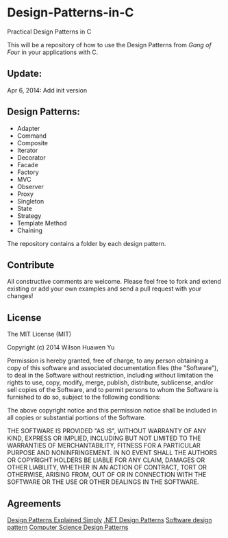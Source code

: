Design-Patterns-in-C
====================

Practical Design Patterns in C

This will be a repository of how to use the Design Patterns from *Gang of Four* in your applications with C.

## Update:

Apr 6, 2014: Add init version

## Design Patterns:

* Adapter
* Command
* Composite
* Iterator
* Decorator
* Facade
* Factory
* MVC
* Observer
* Proxy
* Singleton
* State
* Strategy
* Template Method
* Chaining

The repository contains a folder by each design pattern.

## Contribute

All constructive comments are welcome.
Please feel free to fork and extend existing or add your own examples and send a pull request with your changes!

## License

The MIT License (MIT)

Copyright (c) 2014 Wilson Huawen Yu

Permission is hereby granted, free of charge, to any person obtaining a copy
of this software and associated documentation files (the "Software"), to deal
in the Software without restriction, including without limitation the rights
to use, copy, modify, merge, publish, distribute, sublicense, and/or sell
copies of the Software, and to permit persons to whom the Software is
furnished to do so, subject to the following conditions:

The above copyright notice and this permission notice shall be included in all
copies or substantial portions of the Software.

THE SOFTWARE IS PROVIDED "AS IS", WITHOUT WARRANTY OF ANY KIND, EXPRESS OR
IMPLIED, INCLUDING BUT NOT LIMITED TO THE WARRANTIES OF MERCHANTABILITY,
FITNESS FOR A PARTICULAR PURPOSE AND NONINFRINGEMENT. IN NO EVENT SHALL THE
AUTHORS OR COPYRIGHT HOLDERS BE LIABLE FOR ANY CLAIM, DAMAGES OR OTHER
LIABILITY, WHETHER IN AN ACTION OF CONTRACT, TORT OR OTHERWISE, ARISING FROM,
OUT OF OR IN CONNECTION WITH THE SOFTWARE OR THE USE OR OTHER DEALINGS IN THE
SOFTWARE.

## Agreements

[Design Patterns Explained Simply](http://sourcemaking.com/design_patterns)
[.NET Design Patterns](http://www.dofactory.com/Patterns/Patterns.aspx)
[Software design pattern](http://en.wikipedia.org/wiki/Design_pattern_%28computer_science%29)
[Computer Science Design Patterns](http://en.wikibooks.org/wiki/Computer_Science_Design_Patterns)
